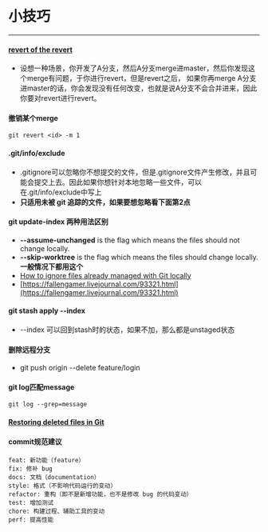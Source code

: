 # 小技巧
---

#### [revert of the revert](https://mirrors.edge.kernel.org/pub/software/scm/git/docs/howto/revert-a-faulty-merge.txt)
* 设想一种场景，你开发了A分支，然后A分支merge进master，然后你发现这个merge有问题，于你进行revert，但是revert之后，
如果你再merge A分支进master的话，你会发现没有任何改变，也就是说A分支不会合并进来，因此你要对revert进行revert。

#### 撤销某个merge
```
git revert <id> -m 1
```

#### .git/info/exclude
* .gitignore可以忽略你不想提交的文件，但是.gitignore文件产生修改，并且可能会提交上去。因此如果你想针对本地忽略一些文件，可以在.git/info/exclude中写上
* **只适用未被 git 追踪的文件，如果要想忽略看下面第2点**

#### git update-index 两种用法区别
* **--assume-unchanged** is the flag which means the files should not change locally.
* **--skip-worktree** is the flag which means the files should change locally. **一般情况下都用这个**
* [How to ignore files already managed with Git locally](https://dev.to/nishina555/how-to-ignore-files-already-managed-with-git-locally-19oo)
* [https://fallengamer.livejournal.com/93321.html](https://fallengamer.livejournal.com/93321.html)

#### git stash apply --index
* --index 可以回到stash时的状态，如果不加，那么都是unstaged状态

#### 删除远程分支
* git push origin --delete feature/login

#### git log匹配message
```
git log --grep=message
```

#### [Restoring deleted files in Git](https://www.git-tower.com/learn/git/faq/restoring-deleted-files)

#### commit规范建议
```
feat: 新功能（feature）
fix: 修补 bug
docs: 文档（documentation）
style: 格式（不影响代码运行的变动）
refactor: 重构（即不是新增功能，也不是修改 bug 的代码变动）
test: 增加测试
chore: 构建过程、辅助工具的变动
perf: 提高性能
```
